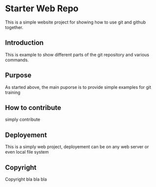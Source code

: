 # Starter Web Repo

This is a simple website project for showing
how to use git and github together.

## Introduction


This is example to show different parts of the git repository
and various commands.

## Purpose

As started above, the main puporse is to provide simple examples for git training

## How to contribute

simply contribute

## Deployement

This is a simply web project, deployement can be on any web server or even local file system

## Copyright
Copyright bla bla bla
